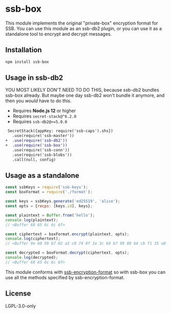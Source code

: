<!--
SPDX-FileCopyrightText: 2022 Andre 'Staltz' Medeiros <contact@staltz.com>

SPDX-License-Identifier: CC0-1.0
-->

# ssb-box

This module implements the original "private-box" encryption format for SSB. You can use this module as an ssb-db2 plugin, or you can use it as a standalone tool to encrypt and decrypt messages.

## Installation

```bash
npm install ssb-box
```

## Usage in ssb-db2

YOU MOST LIKELY DON'T NEED TO DO THIS, because ssb-db2 bundles ssb-box already. But maybe one day ssb-db2 won't bundle it anymore, and then you _would_ have to do this.

- Requires **Node.js 12** or higher
- Requires `secret-stack@^6.2.0`
- Requires `ssb-db2@>=5.0.0`

```diff
 SecretStack({appKey: require('ssb-caps').shs})
   .use(require('ssb-master'))
+  .use(require('ssb-db2'))
+  .use(require('ssb-box'))
   .use(require('ssb-conn'))
   .use(require('ssb-blobs'))
   .call(null, config)
```

## Usage as a standalone

```js
const ssbKeys = require('ssb-keys');
const boxFormat = require('./format');

const keys = ssbKeys.generate('ed25519', 'alice');
const opts = {recps: [keys.id], keys};

const plaintext = Buffer.from('hello');
console.log(plaintext);
// <Buffer 68 65 6c 6c 6f>

const ciphertext = boxFormat.encrypt(plaintext, opts);
console.log(ciphertext);
// <Buffer 9e 60 59 b7 02 a3 c8 74 0f 1e 3c b9 b7 99 80 b4 cb f1 35 a0 48 40 16 d4 fa b9 a6 18 37 f0 cc 1c 37 18 e0 c0 a4 c4 3a 9e 3a 74 6a 89 1f 50 0d 4f 78 6a ... 76 more bytes>

const decrypted = boxFormat.decrypt(ciphertext, opts);
console.log(decrypted);
// <Buffer 68 65 6c 6c 6f>
```

This module conforms with [ssb-encryption-format](https://github.com/ssbc/ssb-encryption-format) so with ssb-box you can use all the methods specified by ssb-encryption-format.

## License

LGPL-3.0-only
